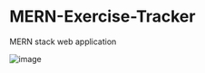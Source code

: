 # MERN-Exercise-Tracker
MERN stack web application



![image](https://user-images.githubusercontent.com/94934469/185799947-53045b11-5d52-4447-9c2b-69c84033c63c.png)
